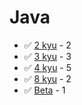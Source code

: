 # Java
* :white_check_mark: [2 kyu](/solutions/java/2%20kyu) - 2
* :white_check_mark: [3 kyu](/solutions/java/3%20kyu) - 3
* :white_check_mark: [4 kyu](/solutions/java/4%20kyu) - 5
* :white_check_mark: [8 kyu](/solutions/java/8%20kyu) - 2
* :white_check_mark: [Beta](/solutions/java/Beta) - 1